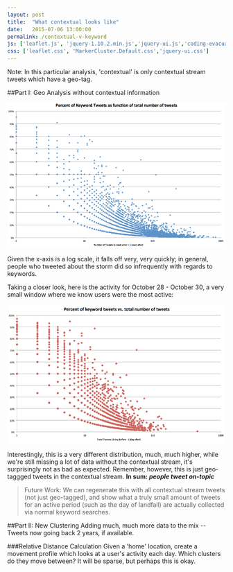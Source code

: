 ```yaml
---
layout: post
title:  "What contextual looks like"
date:   2015-07-06 13:00:00
permalink: /contextual-v-keyword
js: ['leaflet.js', 'jquery-1.10.2.min.js','jquery-ui.js','coding-evacuators.js', 'd3.min.js', 'leaflet.SliderControl.min.js', 'leaflet.markercluster.js']
css: ['leaflet.css', 'MarkerCluster.Default.css','jquery-ui.css']
---
```


Note: In this particular analysis, 'contextual' is only contextual stream tweets which have a geo-tag.

##Part I: Geo Analysis without contextual information

![Keyword Tweet percentage (2 weeks)](../assets/images/keyword_tweets_percentage.png)

Given the x-axis is a log scale, it falls off very, very quickly; in general, people who tweeted about the storm did so infrequently with regards to keywords.

Taking a closer look, here is the activity for October 28 - October 30, a very small window where we know users were the most active:

![Keyword Tweet Percentage (2 days)](../assets/images/keyword_tweets_percentage_2days.png)

Interestingly, this is a very different distribution, much, much higher, while we're still missing a lot of data without the contextual stream, it's surprisingly not as bad as expected. Remember, however, this is just geo-taggged tweets in the contextual stream.  **In sum: _people tweet on-topic_**

> Future Work: We can regenerate this with all contextual stream tweets (not just geo-tagged), and show what a truly small amount of tweets for an active period (such as the day of landfall) are actually collected via normal keyword searches.


##Part II: New Clustering
Adding much, much more data to the mix -- Tweets now going back 2 years, if available.

###Relative Distance Calculation
Given a 'home' location, create a movement profile which looks at a user's activity each day. Which clusters do they move between? It will be sparse, but perhaps this is okay.

<div id="leaflet-slider"></div>
<div id="map" style="width:100%; height:600px;"></div>
